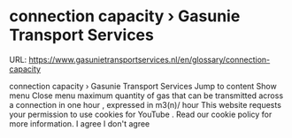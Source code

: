 # connection capacity › Gasunie Transport Services

URL: https://www.gasunietransportservices.nl/en/glossary/connection-capacity

connection capacity › Gasunie Transport Services
Jump to content
Show menu
Close menu
maximum quantity of
gas
that can be transmitted across a
connection
in one
hour
, expressed in m3(n)/
hour
This website requests your permission to use cookies for
YouTube
. Read our
cookie policy
for more information.
I agree
I don't agree